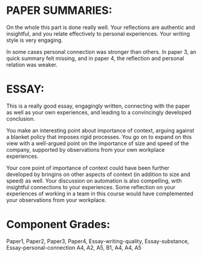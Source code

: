 # PAPER SUMMARIES:
On the whole this part is done really well. Your reflections are authentic and insightful, and you relate effectively to personal experiences. Your writing style is very engaging. 

In some cases personal connection was stronger than others. In paper 3, an quick summary felt missing, and in paper 4, the reflection and personal relation was weaker. 
# ESSAY:
This is a really good essay, engagingly written, connecting with the paper as well as your own experiences, and leading to a convincingly developed conclusion. 

You make an interesting point about importance of context, arguing against a blanket policy that imposes rigid processes. You go on to expand on this view with a well-argued point on the importance of size and speed of the company, supported by observations from your own workplace experiences. 

Your core point of importance of context could have been further developed by bringins on other aspects of context (in addition to size and speed) as well. Your discussion on automation is also compelling, with insightful connections to your experiences. Some reflection on your experiences of working in a team in this course would have complemented your observations from your workplace.

# Component Grades:

Paper1, Paper2, Paper3, Paper4, Essay-writing-quality, Essay-substance, Essay-personal-connection A4, A2, A5, B1, A4, A4, A5